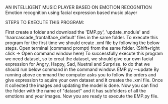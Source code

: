 AN INTELLIGENT MUSIC PLAYER BASED ON EMOTION RECOGNITION
Emotion recognition using facial expression based music player

STEPS TO EXECUTE THIS PROGRAM:

First create a folder and download the 'EMP.py', 'update_module' and 'haarcascade_frontalface_default' files in the same folder.
To execute this program for the first time we should create .xml file by following the below steps.
Open terminal (command prompt) from the same folder. (Shift+right click -> Open command window here)
To successfully execute this program we need dataset, so to creat the dataset, we should give our own facial expression for Angry, Happy, Sad, Nuetral and Surprise. to do that we should run below command in the command window.   EMP.py --update
By running above command the computer asks you to follow the orders and give expression to aquire your own dataset and it creates the .xml file.
Once it collected the images and updating the model is done.
Now you can find the folder with the name of "dataset" and it has subfolders of all the emotions and your images.
Now you are ready to execute the EMP.py file.


